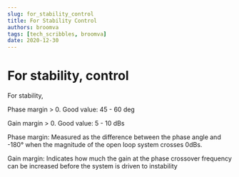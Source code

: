 ```yaml
---
slug: for_stability_control
title: For Stability Control
authors: broomva
tags: [tech_scribbles, broomva]
date: 2020-12-30
---
```

# For stability, control

For stability,

Phase margin > 0. Good value: 45 - 60 deg

Gain margin > 0. Good value: 5 - 10 dBs

Phase margin: Measured as the difference between the phase angle and -180° when the magnitude of the open loop system crosses 0dBs.

Gain margin: Indicates how much the gain at the phase crossover frequency can be increased before the system is driven to instability